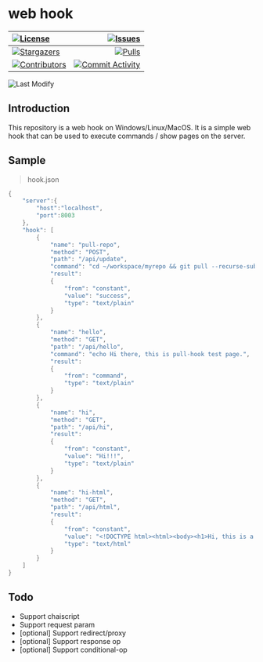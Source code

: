 # web hook

|[![License][license:badge]](/LICENSE)|[![Issues][issues:badge]][issues]|
|:------|------------------------------------------------:|
|[![Stargazers][stargazers:badge]][stargazers]|[![Pulls][pulls:badge]][pulls]|
|[![Contributors][contributors:badge]][contributors]|[![Commit Activity][commit-activity:badge]][commit-activity]|

![Last Modify][last-modify:badge]

## Introduction

This repository is a web hook on Windows/Linux/MacOS. It is a simple web hook that can be used to execute commands / show pages on the server.

## Sample
> hook.json
```cpp
{
    "server":{
        "host":"localhost",
        "port":8003
    },
    "hook": [
        {
            "name": "pull-repo",
            "method": "POST",
            "path": "/api/update",
            "command": "cd ~/workspace/myrepo && git pull --recurse-submodules",
            "result":
            {
                "from": "constant",
                "value": "success",
                "type": "text/plain"
            }
        },
        {
            "name": "hello",
            "method": "GET",
            "path": "/api/hello",
            "command": "echo Hi there, this is pull-hook test page.",
            "result":
            {
                "from": "command",
                "type": "text/plain"
            }
        },
        {
            "name": "hi",
            "method": "GET",
            "path": "/api/hi",
            "result":
            {
                "from": "constant",
                "value": "Hi!!!",
                "type": "text/plain"
            }
        },
        {
            "name": "hi-html",
            "method": "GET",
            "path": "/api/html",
            "result":
            {
                "from": "constant",
                "value": "<!DOCTYPE html><html><body><h1>Hi, this is a html page</h1></body></html>",
                "type": "text/html"
            }
        }
    ]
}
```

## Todo

 - Support chaiscript
 - Support request param
 - [optional] Support redirect/proxy
 - [optional] Support response op
 - [optional] Support conditional-op


[last-modify:badge]: https://img.shields.io/badge/last_modify-2022--09--02_03:16:56-orange.svg?style=flat-square

[license:badge]: https://img.shields.io/github/license/Ohto-Ai/webhook?logo=github&style=flat-square

[issues:badge]: https://img.shields.io/github/issues/Ohto-Ai/webhook?logo=github&style=flat-square
[issues]: https://github.com/Ohto-Ai/webhook/issues

[stargazers:badge]: https://img.shields.io/github/stars/Ohto-Ai/webhook?logo=github&style=flat-square
[stargazers]: https://github.com/Ohto-Ai/webhook/stargazers

[pulls:badge]: https://img.shields.io/github/issues-pr/Ohto-Ai/webhook?logo=github&color=0088ff&style=flat-square
[pulls]: https://github.com/Ohto-Ai/webhook/pulls

[commit-activity:badge]: https://img.shields.io/github/commit-activity/m/Ohto-Ai/webhook?logo=github&style=flat-square
[commit-activity]: https://github.com/Ohto-Ai/webhook/pulse

[contributors:badge]: https://img.shields.io/github/contributors/Ohto-Ai/webhook?logo=github&style=flat-square
[contributors]: https://github.com/Ohto-Ai/webhook/contributors
